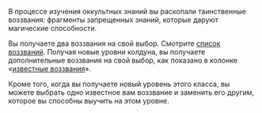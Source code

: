 В процессе изучения оккультных знаний вы раскопали таинственные воззвания: фрагменты запрещенных знаний, которые даруют магические способности.

Вы получаете два воззвания на свой выбор. Смотрите [список воззваний](https://dnd.su/class/104-warlock/#invocations). Получая новые уровни колдуна, вы получаете дополнительные воззвания на свой выбор, как показано в колонке «[известные воззвания](https://dnd.su/class/104-warlock/#warlock)».

Кроме того, когда вы получаете новый уровень этого класса, вы можете выбрать одно известное вам воззвание и заменить его другим, которое вы способны выучить на этом уровне.